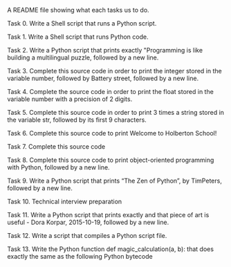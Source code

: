 A README  file showing what each tasks us to do.

Task 0. Write a Shell script that runs a Python script.

Task 1. Write a Shell script that runs Python code.

Task 2. Write a Python script that prints exactly "Programming is like building a multilingual puzzle, followed by a new line.

Task 3. Complete this source code in order to print the integer stored in the variable number, followed by Battery street, followed by a new line.

Task 4. Complete the source code in order to print the float stored in the variable number with a precision of 2 digits.

Task 5. Complete this source code in order to print 3 times a string stored in the variable str, followed by its first 9 characters.

Task 6. Complete this source code to print Welcome to Holberton School!

Task 7. Complete this source code

Task 8. Complete this source code to print object-oriented programming with Python, followed by a new line.

Task 9. Write a Python script that prints “The Zen of Python”, by TimPeters, followed by a new line.

Task 10. Technical interview preparation

Task 11. Write a Python script that prints exactly and that piece of art is useful - Dora Korpar, 2015-10-19, followed by a new line.

Task 12. Write a script that compiles a Python script file.

Task 13. Write the Python function def magic_calculation(a, b): that does exactly the same as the following Python bytecode

